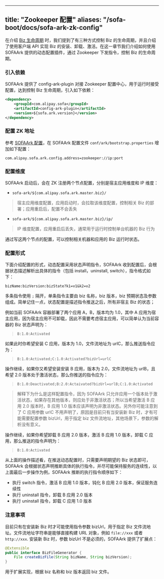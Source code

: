 
---

title: "Zookeeper 配置"
aliases: "/sofa-boot/docs/sofa-ark-zk-config"
---

在介绍 [Biz 生命周期](../sofa-ark-biz-lifecycle) 时，我们提到了有三种方式控制 Biz 的生命周期，并且介绍了使用客户端 API 实现 Biz 的安装、卸载、激活。在这一章节我们介绍如何使用 SOFAArk 提供的动态配置插件，通过 Zookeeper 下发指令，控制 Biz 的生命周期。

### 引入依赖

SOFAArk 提供了 config-ark-plugin 对接 Zookeeper 配置中心，用于运行时接受配置，达到控制 Biz 生命周期，引入如下依赖：

```xml
<dependency>
    <groupId>com.alipay.sofa</groupId>
    <artifactId>config-ark-plugin</artifactId>
    <version>${sofa.ark.version}</version>
</dependency>
```

### 配置 ZK 地址

参考 [SOFAArk 配置](../sofa-ark-ark-config)，在 SOFAArk 配置文件 `conf/ark/bootstrap.properties` 增加如下配置：

```text
com.alipay.sofa.ark.config.address=zookeeper://ip:port
```

### 配置维度

SOFAArk 启动后，会在 ZK 注册两个节点配置，分别是宿主应用维度和 IP 维度：

+ `sofa-ark/${com.alipay.sofa.ark.master.biz}/`

> 宿主应用维度配置，应用启动时，会拉取该维度配置，控制相关 Biz 的部署；应用重启后，配置不会丢失

+ `sofa-ark/${com.alipay.sofa.ark.master.biz}/ip/`

> IP 维度配置，应用重启后丢失，通常用于运行时控制单台机器的 Biz 行为

通过写这两个节点的配置，可以控制相关机器和应用的 Biz 运行时状态。

### 配置形式

下面介绍配置的形式，动态配置采用状态声明指令，SOFAArk 收到配置后，会根据状态描述解析出具体的指令（包括 install，uninstall, switch），指令格式如下：

`bizName:bizVersion:bizState?k1=v1&k2=v2`

多条指令使用 `;` 隔开，单条指令主要由 biz 名称，biz 版本，biz 预期状态及参数组成。简单记住一点，状态配置是描述指令推送之后，所有非宿主 Biz 的状态；

例如当前 SOFAArk 容器部署了两个应用 A，B，版本均为 1.0，其中 A 应用为宿主应用，因为宿主应用不可卸载，因此不需要考虑宿主应用，可以简单认为当前容器的 Biz 状态声明为：

> `B:1.0:Activated`

如果此时你希望安装 C 应用，版本为 1.0，文件流地址为 urlC，那么推送指令应为：

> `B:1.0:Activated;C:1.0:Activated?bizUrl=urlC`

操作继续，如果你又希望安装安装 B 应用，版本为 2.0，文件流地址为 urlB，且希望 2.0 版本处于激活状态，那么你推送的指令应为：

> `B:1.0:Deactivated;B:2.0:Actaivated?bizUrl=urlB;C:1.0:Activated`

> 解释下为什么是这样配置指令，因为 SOFAArk 只允许应用一个版本处于激活状态，如果存在其他版本，则应处于非激活状态；所以当希望激活 B 应用 2.0 版本时，B 应用 1.0 版本应该声明为非激活状态。另外你可能注意到了 C 应用参数 urlC 不用声明了，原因是目前只有当安装新 Biz 时，才有可能需要配置参数 bizUrl，用于指定 biz 文件流地址，其他场景下，参数的解析没有意义。

操作继续，如果你希望卸载 B 应用 2.0 版本，激活 B 应用 1.0 版本，卸载 C 应用，那么推送的指令声明为：

> `B:1.0:Activated`

从上面的操作描述看，在推送动态配置时，只需要声明期望的 Biz 状态即可，SOFAArk 会根据状态声明推断具体的执行指令，并尽可能保持服务的连续性，以上面最后一步操作为例，SOFAArk 推断的执行指令顺序如下：

+ 执行 switch 指令，激活 B 应用 1.0 版本，钝化 B 应用 2.0 版本，保证服务连续性
+ 执行 uninstall 指令，卸载 B 应用 2.0 版本
+ 执行 uninstall 指令，卸载 C 应用 1.0 版本

### 注意事项

目前只有在安装新 Biz 时才可能使用指令参数 bizUrl，用于指定 Biz 文件流地址。文件流地址字符串是能够直接构建 URL 对象，例如 `file://xxx` 或者 `http://xxx`. 安装新 Biz 时，参数 bizUrl 不是必须的，SOFAArk 提供了扩展点：

```java
@Extensible
public interface BizFileGenerator {
    File createBizFile(String bizName, String bizVersion);
}
```

用于扩展实现，根据 biz 名称和 biz 版本返回 biz 文件。
